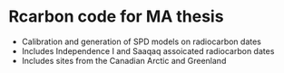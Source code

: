 # Rcarbon code for MA thesis 
- Calibration and generation of SPD models on radiocarbon dates
- Includes Independence I and Saaqaq assoicated radiocarbon dates
- Includes sites from the Canadian Arctic and Greenland 
